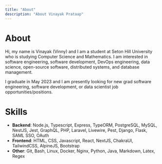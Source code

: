 ```yaml
---
title: "About"
description: "About Vinayak Prataap"
---
```


# About

Hi, my name is Vinayak (Vinny) and I am a student at Seton Hill University who is studying Computer Science and Mathematics. I am interested in software engineering, software development, DevOps engineering, data science, open-source software, distributed systems, and database management.

I graduate in May 2023 and I am presently looking for new grad software engineering, software development, or data scientist job opportunities/positions.

# Skills

- **Backend**: Node.js, Typescript, Express, TypeORM, PostgreSQL, MySQL, NestJS, Jest, GraphQL, PHP, Laravel, Livewire, Pest, Django, Flask, SAML SSO, OAuth
- **Frontend**: HTML, CSS, Javascript, React, NextJS, ChakraUI, TailwindCSS, AlpineJS, Bootstrap
- **Other**: Git, Bash, Linux, Docker, Nginx, Python, Java, Markdown, Latex, Regex
